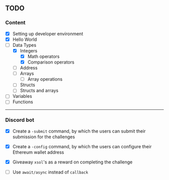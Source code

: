 ## TODO

### Content

- [x] Setting up developer environment
- [x] Hello World
- [ ] Data Types
  - [x] Integers
    - [x] Math operators
    - [x] Comparison operators
  - [ ] Address
  - [ ] Arrays
    - [ ] Array operations
  - [ ] Structs
  - [ ] Structs and arrays
- [ ] Variables
- [ ] Functions

---

### Discord bot

- [x] Create a `-submit` command, by which the users can submit their submission for the challenges
- [x] Create a `-config` command, by which the users can configure their Ethereum wallet address
- [x] Giveaway `xsol`'s as a reward on completing the challenge
- [ ] Use `await/async` instead of `callback`

